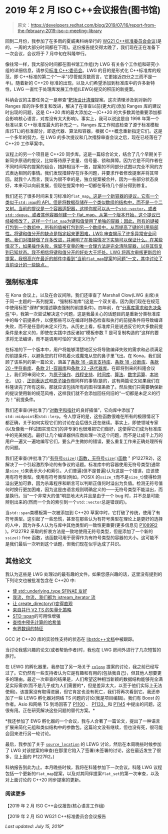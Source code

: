# 2019 年 2 月 ISO C++会议报告(图书馆)

> 原文：<https://developers.redhat.com/blog/2019/07/16/report-from-the-february-2019-iso-c-meeting-library>

回到二月份，我参加了在多雨的夏威夷科纳举行的 [WG21 C++标准委员会会议](https://isocpp.org/std/meetings-and-participation/upcoming-meetings)(是的，一周的大部分时间都在下雨)。这份报告提交得太晚了，我们现在正在准备下一次会议，会议将于 7 月中旬在科隆举行。

像往常一样，我大部分时间都在图书馆工作组(为 LWG 有关各个工作组和研究小组的详细信息，请参见[标准 C++:委员会](https://isocpp.org/std/the-committee)。LWG 的目的是形式化 C++标准库的规范，即 C++标准的第二个“一半”(尽管就页数而言，它更接近四分之三而不是一半)。随着新的 C++20 标准的出现，以及人们希望添加到标准库中的许多新特性，LWG 一直忙于处理库发展工作组(LEWG)提交的积压的新提案。

科纳会议的主要任务之一是审查“[靶场设计清理](https://wg21.link/P1252R2)提案。这次清理涉及到对新的 Ranges 库的许多修复和改进，解决了在审查以前(更大的)添加 Ranges 库的建议时出现的问题，这是 C++20 库的最大添加之一(C++20 的大多数其他重要添加都会影响核心语言，对库没有太大影响)。事实上，我可以说这是自 1998 年第一个标准以来 C++标准库最大的补充之一。Ranges 库工作彻底检查了源于标准模板库(STL)的标准部分，即迭代器、算法和容器，根据 C++概念重新指定它们。这是一个多年的努力，在 LWG 的多次提议和几次措辞审查会议之后，现在已经落在了 C++20 工作草案中。

议程上的另一个项目是 C++20 同步库。这是一篇综合论文，结合了几个早期关于新同步原语的提议，比如等待原子变量、信号量、锁和屏障。因为它是不同作者在不同时间写的提案的组合，措辞相当不一致，提案的不同部分试图以完全不同的方式表达相同的事情。我们发现措辞存在许多问题，并要求作者修改提案并将其带回。就我个人而言，我认为很不幸的是，独立提案被合并，因为一些部分状态良好，本来可以向前发展，但现在提案中的一切都在等待几个部分得到修复。

我们还花了很多时间来复习标准的`flat_map`[。这是一个新容器的提议，它有一个类似于`std::map`的 API，但是将数据存储在一个类似数组的结构中，而不是一个二叉树。当前的提议是一个容器适配器，这样你就可以从一个`std::vector`，或者`std::deque`，或者其他容器创建一个 flat_map。从第一个版本开始，这个提议已经被修改了，这样一个`flat_map`为键和值使用了单独的容器；因此，所有的键被打包到一个数组中，所有的值被打包到另一个数组中，从而提高了键的引用局部性。将键和值分开的缺点是指定起来更困难，LWG 审查揭示了许多异常安全问题。我们对措辞做了许多改进，并阐明了在极端情况下实施可以保证什么。在某些情况下，如果操作失败，保留不变量的唯一合理方法是完全清除容器，以将其恢复到已知状态。我不相信将键和值分开的好处大于坏处。LWG 将再次审核更新后的提案，我很高兴在最近的邮件中看到“当前`flat_map`提案](https://wg21.link/P0429R7)的[问题”一文，其中讨论了当前设计的一些缺点。](https://wg21.link/P1727R0)

## 强制标准库

在 Kona 会议上，以及在会议间隙，我们还审查了 Marshall Clow(LWG 主席)关于同一主题的一系列提案，“强制标准库”(这是一个双关语，因为我们现在在规范中使用标签“*强制*”来描述静态强制的前提条件)。四年前，在“[分离库需求和先决条件](https://wg21.link/P0411R0)”中，我第一次尝试解决这个问题，这是我最关心的话题目的是重新分类标准库中的每个前提条件，以便那些可以在编译时静态检查和执行的前提条件将导致编译失败，而不是任意的未定义行为。从历史上看，标准库只是说违反它的大多数前提条件是未定义的，即使在实践中违反诸如“模板参数 T 是可复制构造的”这样的要求将无法编译，而不是调用可怕的“未定义行为”

在标准的下一个版本中，用户将能够清楚地区分将导致编译失败的需求和必须满足的前提条件，以避免您的打印机着火或魔鬼从您的鼻子里飞出。在 Kona，我们回顾了该系列的第一篇论文，涵盖了[条款 16 -语言支持库](https://wg21.link/P1458R1)、[条款 18 -诊断库](https://wg21.link/P1459R1)、[条款 20 -字符串库](https://wg21.link/P1462R1)、[条款 21 -容器库](https://wg21.link/P1463R1)和[条款 22 -迭代器库](https://wg21.link/P1464R1)。在即将到来的科隆会议上，我们将审阅论文，为[原子操作](https://wg21.link/P1505R1)、[线程支持](https://wg21.link/P1622R1)、[时间库](https://wg21.link/P1686R0)、[算法](https://wg21.link/P1718R0)、[数字运算](https://wg21.link/P1719R0)、[本地化](https://wg21.link/P1720R0)、 [I/O](https://wg21.link/P1721R0) 、[正则表达式](https://wg21.link/P1722R0)和[原子操作](https://wg21.link/P1723R0)做同样的事情(是的，这有两篇论文如果我们在科隆读完了所有这些，那就应该包括所有的图书馆条款了。然后我们只需要确保新的提议使用新的规范风格，这样我们就不会添加回任何旧的“一切都是未定义的行为！”前提条件。

我们还审查(并批准了)“[对数字和指针](https://wg21.link/P0811R3)的良好插值”，它向库中添加了`std::midpoint`和`std::lerp`。令人惊讶的是，这些函数很难在所有的极限情况下都正确，关于如何实现它们的讨论在会后很久还在继续。事实上，即使领域专家(以及像我一样试图实现它们的非专家)也很难把它们做好，这使得它们成为标准库中的完美候选。最好让几个编译器供应商处理一次这个问题，而不是让成千上万的用户一遍又一遍地编写它们，要么产生微妙的错误，要么重复工作来正确处理所有的问题。

我们还审查(并批准了)"[有符号`ssize()`函数，无符号`size()`函数](https://wg21.link/P1227R2) " (P1227R2)，这解决了一个引起激烈争论的有争议的话题。标准库中的容器使用无符号类型(通常是`size_t`)来表示大小和索引。人们普遍(但不是普遍)认为这是一个错误，应该使用有符号类型。使用有符号类型(例如，POSIX 的`ssize_t`而不是`size_t`)使得检测溢出更加可靠，因为杀毒程序和断言可以判断正值何时溢出为负值。检测无符号值何时换行更加困难，因为这是由语言规则明确定义的——无符号类型不能溢出，而是换行。当“一个非常大的值”明显地*太*大并且是由于一个 bug 时，并不总是可能辨别出来的(然而一个负的索引到一个`std::vector`总是错误的)。

当`std::span`类模板第一次被添加到 C++20 草案中时，它打破了传统，使用了有符号类型。这引起了一些恐慌，甚至在那些认为有符号类型在理论上是更好的选择的人中，因为许多人认为与库中其他类型的一致性更重要(更多信息见 [P1089R2](https://wg21.link/P1089R2) )。P1227R2 采取的折衷方法是一致地使用无符号类型，但是添加了一个新的`ssize()` free 函数，该函数可用于获得作为有符号类型的容器的大小。这可能不是我们最后一次听到这个话题，但我们现在似乎达成了共识。

## 其他论文

我认为这些是 LWG 处理过的最有趣的文件。如果您感兴趣的话，这里没有提到的下列论文也被批准包含在 C++20 中:

*   [使 std::underlying_type SFINAE 友好](https://wg21.link/P0340R3)
*   [我流，你流，我们都为 istream_iterator 流](https://wg21.link/P0738R2)
*   [让 create_directory()变得直观](https://wg21.link/P1164R1)
*   [来自并行 V2 TS 的矢量化策略](https://wg21.link/P1001R2)
*   [STD::span](https://wg21.link/P1024R3)的可用性增强
*   [查找中预先计算的哈希值](https://wg21.link/P0920R2)
*   [有界数组的特征](https://wg21.link/P1357R1)

GCC 对 C++20 库的实验性支持的状态在 [libstdc++文档](https://gcc.gnu.org/onlinedocs/libstdc++/manual/status.html#status.iso.2020)中被跟踪。

当讨论我感兴趣的论文(或者帮助作者)时，我也在 LWG 房间外进行了几次短暂的旅行。

在 LEWG 的孵化器里，我参加了另一场关于 [`colony`](https://wg21.link/p0447r4) 提案的讨论，我之前已经写过了。它仍然有一些支持者认为它是有趣和有用的(包括我自己)，但其他人想要更多的理由。最近一次审查的结果是，人们希望这种相当新颖的数据结构能够完全满足实际需求(而不是几乎成为人们需要的*，但是差异太大，以至于他们实际上无法使用)。该提案没有取得进展，但它肯定也没有死亡，我们将再次看到它。我还参加了一些 LEWG 孵化器对网络 TS 问题的讨论(我是项目编辑)。我们有 Boost 的作者。Asio 和网络 TS 到场回答了 [P1100](https://wg21.link/P1100) 、 [P1133、](https://wg21.link/P1133)和 [P1145](https://wg21.link/P1145) 中提出的问题，这很有用。正在研究解决这些问题的替代方案。*

 *我还参加了 EWG 孵化器的一个会议，我与人合著了一篇论文，提出了一种语言扩展来简化元组和类似结构中的参数包。这篇论文没有继续，但也没有死，很可能会回来进行另一轮讨论。

最后，我参加了关于 [`source_location`](https://wg21.link/P1208R1) 的 LEWG 讨论，然后在本周晚些时候参加了 LWG 对该提案的审查(在那里它陷入了签署/未签署的讨论，这在最近发生了很多，见上面的 P1227R2。)

科纳报告到此为止。本月晚些时候，我将在科隆参加下一次会议。科隆 LWG 议程包括一个更新的`flat_map`提案，以及对其同伴提案`flat_set`的第一次审查，以及对上面讨论的 C++20 同步提案的更新。

### 阅读更多

【2019 年 2 月 ISO C++会议报告(核心语言工作组)

【2019 年 2 月 ISO WG21 C++标准委员会会议报告

*Last updated: July 15, 2019**